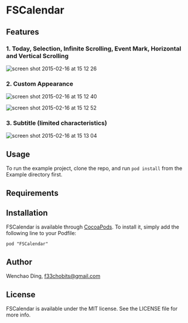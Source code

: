# FSCalendar

## Features
### 1. Today, Selection, Infinite Scrolling, Event Mark, Horizontal and Vertical Scrolling

![screen shot 2015-02-16 at 15 12 26](https://cloud.githubusercontent.com/assets/5186464/6208172/7a4f0c90-b5ee-11e4-957e-8544b039b728.png)

### 2. Custom Appearance
![screen shot 2015-02-16 at 15 12 40](https://cloud.githubusercontent.com/assets/5186464/6208173/819eca8a-b5ee-11e4-80e7-a6ae050da16b.png)

![screen shot 2015-02-16 at 15 12 52](https://cloud.githubusercontent.com/assets/5186464/6208174/87cab194-b5ee-11e4-80c9-6ea62489c6ee.png)

### 3. Subtitle (limited characteristics)
![screen shot 2015-02-16 at 15 13 04](https://cloud.githubusercontent.com/assets/5186464/6208176/9274c616-b5ee-11e4-8796-01fc31887248.png)

## Usage

To run the example project, clone the repo, and run `pod install` from the Example directory first.

## Requirements

## Installation

FSCalendar is available through [CocoaPods](http://cocoapods.org). To install
it, simply add the following line to your Podfile:

    pod "FSCalendar"

## Author

Wenchao Ding, f33chobits@gmail.com

## License

FSCalendar is available under the MIT license. See the LICENSE file for more info.

